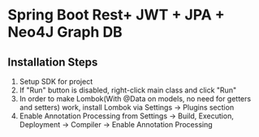 # Spring Boot Rest+ JWT + JPA + Neo4J Graph DB


## Installation Steps
1. Setup SDK for project
2. If "Run" button is disabled, right-click main class and click "Run"
3. In order to make Lombok(With @Data on models, no need for getters and setters) work, install Lombok via Settings -> Plugins section
4. Enable Annotation Processing from Settings -> Build, Execution, Deployment -> Compiler -> Enable Annotation Processing
